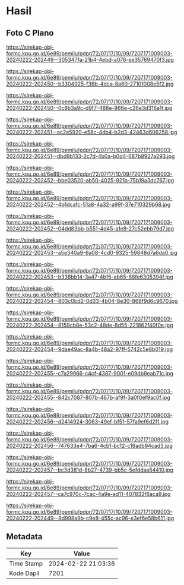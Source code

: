 # Hasil

## Foto C Plano

https://sirekap-obj-formc.kpu.go.id/6e89/pemilu/pdpr/72/07/17/10/09/7207171009003-20240222-202449--3053471a-21b4-4ebd-a076-ee35769470f3.jpg

https://sirekap-obj-formc.kpu.go.id/6e89/pemilu/pdpr/72/07/17/10/09/7207171009003-20240222-202450--b3304925-f36b-4dca-8a60-27101008e5f2.jpg

https://sirekap-obj-formc.kpu.go.id/6e89/pemilu/pdpr/72/07/17/10/09/7207171009003-20240222-202450--0c8b3a9c-d9f7-488e-966e-c26e3d316a1f.jpg

https://sirekap-obj-formc.kpu.go.id/6e89/pemilu/pdpr/72/07/17/10/09/7207171009003-20240222-202451--ac2e5920-e58c-4db4-b2d3-42463d606258.jpg

https://sirekap-obj-formc.kpu.go.id/6e89/pemilu/pdpr/72/07/17/10/09/7207171009003-20240222-202451--dbd9b133-2c7d-4b0a-b0d4-687b8927a293.jpg

https://sirekap-obj-formc.kpu.go.id/6e89/pemilu/pdpr/72/07/17/10/09/7207171009003-20240222-202452--bbe03520-ab50-4025-921b-75b19a3dc767.jpg

https://sirekap-obj-formc.kpu.go.id/6e89/pemilu/pdpr/72/07/17/10/09/7207171009003-20240222-202452--4b1dcafc-51a8-4a32-a99f-37e710329b68.jpg

https://sirekap-obj-formc.kpu.go.id/6e89/pemilu/pdpr/72/07/17/10/09/7207171009003-20240222-202452--04dd83bb-b551-4d45-a1e8-27c52ebb79d7.jpg

https://sirekap-obj-formc.kpu.go.id/6e89/pemilu/pdpr/72/07/17/10/09/7207171009003-20240222-202453--a5e340a9-6a08-4cd0-9325-59848d7a6da0.jpg

https://sirekap-obj-formc.kpu.go.id/6e89/pemilu/pdpr/72/07/17/10/09/7207171009003-20240222-202453--b338bb14-3a47-4bf6-ab65-86fe6305394f.jpg

https://sirekap-obj-formc.kpu.go.id/6e89/pemilu/pdpr/72/07/17/10/09/7207171009003-20240222-202454--803c0bd2-0d33-4b04-8e30-869f9d6c9670.jpg

https://sirekap-obj-formc.kpu.go.id/6e89/pemilu/pdpr/72/07/17/10/09/7207171009003-20240222-202454--8159cb8e-53c2-48de-8d55-221862f40f0e.jpg

https://sirekap-obj-formc.kpu.go.id/6e89/pemilu/pdpr/72/07/17/10/09/7207171009003-20240222-202454--9dae49ac-8a4b-48a2-97ff-5742c5e8b019.jpg

https://sirekap-obj-formc.kpu.go.id/6e89/pemilu/pdpr/72/07/17/10/09/7207171009003-20240222-202455--c7a29966-c4cf-4387-9001-e09db9eab71c.jpg

https://sirekap-obj-formc.kpu.go.id/6e89/pemilu/pdpr/72/07/17/10/09/7207171009003-20240222-202455--842c7087-807b-467b-af9f-3a0f0ef9ac0f.jpg

https://sirekap-obj-formc.kpu.go.id/6e89/pemilu/pdpr/72/07/17/10/09/7207171009003-20240222-202456--d2414924-3063-49ef-bf51-57fa9ef6d2f1.jpg

https://sirekap-obj-formc.kpu.go.id/6e89/pemilu/pdpr/72/07/17/10/09/7207171009003-20240222-202456--747633e4-7ba6-4cb1-bc12-c18adb94cad3.jpg

https://sirekap-obj-formc.kpu.go.id/6e89/pemilu/pdpr/72/07/17/10/09/7207171009003-20240222-202457--bc3d381d-8b27-4739-bb5c-5efddaa54410.jpg

https://sirekap-obj-formc.kpu.go.id/6e89/pemilu/pdpr/72/07/17/10/09/7207171009003-20240222-202457--ca7c970c-7cac-4a9e-ad11-407832f6aca9.jpg

https://sirekap-obj-formc.kpu.go.id/6e89/pemilu/pdpr/72/07/17/10/09/7207171009003-20240222-202449--8d998a9b-c9e8-455c-ac96-e3ef6e58b611.jpg


## Metadata

| Key        | Value               |
| ---------- | ------------------- |
| Time Stamp | 2024-02-22 21:03:36 |
| Kode Dapil | 7201                |




